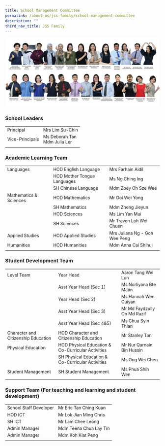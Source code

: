 ```yaml
---
title: School Management Committee
permalink: /about-us/jss-family/school-management-committee
description: ""
third_nav_title: JSS Family
---
```

![](/images/SPMC%20w%20SLs%202022%20wO%20Frame.jpg)

### School Leaders

|  |  |
|---|---|
| Principal | Mrs Lim Su-Chin |
| Vice-Principals | Ms Deborah Tan<br>Mdm Julia Ler |
| | | 

### Academic Learning Team

|  |  |  |
|---|---|---|
| Languages | HOD English Language | Mrs Farhain Aidil |
|  | HOD Mother Tongue Languages | Ms Ng Ching Ing |
|  | SH Chinese Language | Mdm Zoey Oh Sze Wee |
| Mathematics & Sciences | HOD Mathematics | Mr Ooi Wei Yong |
|  | SH Mathematics | Mdm Zheng Jieyun |
|  | HOD Sciences | Ms Lim Yan Mui |
|  | SH Sciences | Mr Traven Loh Wei Chuen |
| Applied Studies | HOD Applied Studies | Mrs Juliana Ng - Goh Wee Peng |
| Humanities | HOD Humanities | Mdm Anna Cai Shihui |
| | | 

### Student Development Team

|  |  |  |
|---|---|---|
| Level Team | Year Head | Aaron Tang Wei Lun |
|  | Asst Year Head (Sec 1) | Ms Norliyana Bte Matin |
|  | Year Head (Sec 2)  | Ms Hannah Wen Cuiyan |
|  | Asst Year Head (Sec 3) | Mr Md Faydzully On Md Razif |
|  | Asst Year Head (Sec 4&5) | Ms Chua Syin Thian |
| Character and Citizenship Education | HOD Character and Citizenship Education  | Mr Stanley Tan  |
|  Physical Education | HOD Physical Education & Co-Curricular Activities | Mr Nur Qarnain Bin Hussin |
|  | SH Physical Education & Co-Curricular Activities | Ms Ong Wei Chen  |
| Student Management  | SH Student Management  | Ms Phua Shih Wen   |
| | | |

### Support Team (For teaching and learning and student development)

|  |  |
|---|---|
| School Staff Developer | Mr Eric Tan Ching Kuan |
| HOD ICT  | Mr Lok Jian Ming Chris |
|  SH ICT | Mr Lam Chee Leong  |
|  Admin Manager | Mdm Teena Chua Lay Tin |
| Admin Manager | Mdm Koh Kiat Peng |
| | |